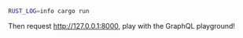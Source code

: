 ```bash
RUST_LOG=info cargo run
```

Then request http://127.0.0.1:8000, play with the GraphQL playground! 